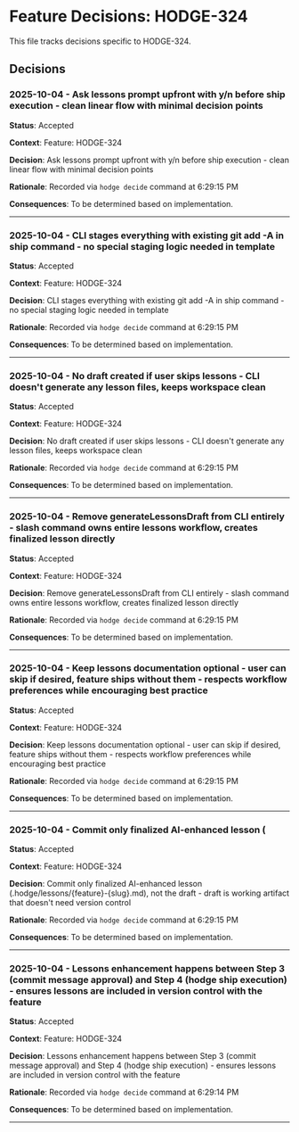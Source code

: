 # Feature Decisions: HODGE-324

This file tracks decisions specific to HODGE-324.

## Decisions

<!-- Add your decisions below -->

### 2025-10-04 - Ask lessons prompt upfront with y/n before ship execution - clean linear flow with minimal decision points

**Status**: Accepted

**Context**:
Feature: HODGE-324

**Decision**:
Ask lessons prompt upfront with y/n before ship execution - clean linear flow with minimal decision points

**Rationale**:
Recorded via `hodge decide` command at 6:29:15 PM

**Consequences**:
To be determined based on implementation.

---


### 2025-10-04 - CLI stages everything with existing git add -A in ship command - no special staging logic needed in template

**Status**: Accepted

**Context**:
Feature: HODGE-324

**Decision**:
CLI stages everything with existing git add -A in ship command - no special staging logic needed in template

**Rationale**:
Recorded via `hodge decide` command at 6:29:15 PM

**Consequences**:
To be determined based on implementation.

---


### 2025-10-04 - No draft created if user skips lessons - CLI doesn't generate any lesson files, keeps workspace clean

**Status**: Accepted

**Context**:
Feature: HODGE-324

**Decision**:
No draft created if user skips lessons - CLI doesn't generate any lesson files, keeps workspace clean

**Rationale**:
Recorded via `hodge decide` command at 6:29:15 PM

**Consequences**:
To be determined based on implementation.

---


### 2025-10-04 - Remove generateLessonsDraft from CLI entirely - slash command owns entire lessons workflow, creates finalized lesson directly

**Status**: Accepted

**Context**:
Feature: HODGE-324

**Decision**:
Remove generateLessonsDraft from CLI entirely - slash command owns entire lessons workflow, creates finalized lesson directly

**Rationale**:
Recorded via `hodge decide` command at 6:29:15 PM

**Consequences**:
To be determined based on implementation.

---


### 2025-10-04 - Keep lessons documentation optional - user can skip if desired, feature ships without them - respects workflow preferences while encouraging best practice

**Status**: Accepted

**Context**:
Feature: HODGE-324

**Decision**:
Keep lessons documentation optional - user can skip if desired, feature ships without them - respects workflow preferences while encouraging best practice

**Rationale**:
Recorded via `hodge decide` command at 6:29:15 PM

**Consequences**:
To be determined based on implementation.

---


### 2025-10-04 - Commit only finalized AI-enhanced lesson (

**Status**: Accepted

**Context**:
Feature: HODGE-324

**Decision**:
Commit only finalized AI-enhanced lesson (.hodge/lessons/{feature}-{slug}.md), not the draft - draft is working artifact that doesn't need version control

**Rationale**:
Recorded via `hodge decide` command at 6:29:15 PM

**Consequences**:
To be determined based on implementation.

---


### 2025-10-04 - Lessons enhancement happens between Step 3 (commit message approval) and Step 4 (hodge ship execution) - ensures lessons are included in version control with the feature

**Status**: Accepted

**Context**:
Feature: HODGE-324

**Decision**:
Lessons enhancement happens between Step 3 (commit message approval) and Step 4 (hodge ship execution) - ensures lessons are included in version control with the feature

**Rationale**:
Recorded via `hodge decide` command at 6:29:14 PM

**Consequences**:
To be determined based on implementation.

---


